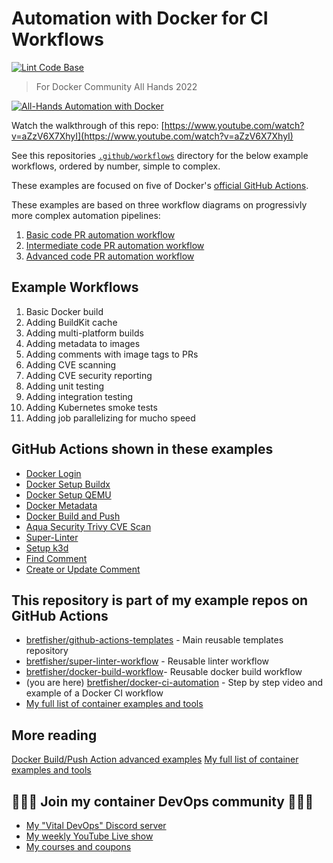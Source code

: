 # Automation with Docker for CI Workflows

[![Lint Code Base](https://github.com/BretFisher/allhands22/actions/workflows/call-super-linter.yaml/badge.svg)](https://github.com/BretFisher/allhands22/actions/workflows/call-super-linter.yaml)

> For Docker Community All Hands 2022

[![All-Hands Automation with Docker](https://user-images.githubusercontent.com/792287/160971371-0ae75c14-1ea4-4a11-82dc-f35f96184fa3.gif)](https://www.youtube.com/watch?v=aZzV6X7XhyI)

Watch the walkthrough of this repo: [https://www.youtube.com/watch?v=aZzV6X7XhyI](https://www.youtube.com/watch?v=aZzV6X7XhyI)

See this repositories [`.github/workflows`](.github/workflows) directory for the below example workflows, ordered by number, simple to complex.

These examples are focused on five of Docker's [official GitHub Actions](https://github.com/marketplace?type=actions&query=publisher%3Adocker+).

These examples are based on three workflow diagrams on progressivly more complex automation pipelines:

1. [Basic code PR automation workflow](diagrams/basic-code-pr.png)
2. [Intermediate code PR automation workflow](diagrams/intermediate-code-pr.png)
3. [Advanced code PR automation workflow](diagrams/advanced-code-pr.png)

## Example Workflows

1. Basic Docker build
2. Adding BuildKit cache
3. Adding multi-platform builds
4. Adding metadata to images
5. Adding comments with image tags to PRs
6. Adding CVE scanning
7. Adding CVE security reporting
8. Adding unit testing
9. Adding integration testing
10. Adding Kubernetes smoke tests
11. Adding job parallelizing for mucho speed

## GitHub Actions shown in these examples

* [Docker Login](https://github.com/marketplace/actions/docker-login)
* [Docker Setup Buildx](https://github.com/marketplace/actions/docker-setup-buildx)
* [Docker Setup QEMU](https://github.com/marketplace/actions/docker-setup-qemu)
* [Docker Metadata](https://github.com/marketplace/actions/docker-metadata-action)
* [Docker Build and Push](https://github.com/marketplace/actions/build-and-push-docker-images)
* [Aqua Security Trivy CVE Scan](https://github.com/marketplace/actions/aqua-security-trivy)
* [Super-Linter](https://github.com/marketplace/actions/super-linter)
* [Setup k3d](https://github.com/marketplace/actions/absaoss-k3d-action)
* [Find Comment](https://github.com/marketplace/actions/find-comment)
* [Create or Update Comment](https://github.com/marketplace/actions/create-or-update-comment)

## This repository is part of my example repos on GitHub Actions

- [bretfisher/github-actions-templates](https://github.com/BretFisher/github-actions-templates) - Main reusable templates repository
- [bretfisher/super-linter-workflow](https://github.com/BretFisher/super-linter-workflow) - Reusable linter workflow
- [bretfisher/docker-build-workflow](https://github.com/BretFisher/docker-build-workflow)- Reusable docker build workflow
- (you are here) [bretfisher/docker-ci-automation](https://github.com/BretFisher/docker-ci-automation) - Step by step video and example of a Docker CI workflow
- [My full list of container examples and tools](https://github.com/bretfisher)

## More reading

[Docker Build/Push Action advanced examples](https://github.com/docker/build-push-action/tree/master/docs/advanced)
[My full list of container examples and tools](https://github.com/bretfisher)

## 🎉🎉🎉 Join my container DevOps community 🎉🎉🎉

* [My "Vital DevOps" Discord server](https://devops.fan)
* [My weekly YouTube Live show](https://bret.live)
* [My courses and coupons](https://www.bretfisher.com/courses)
